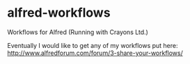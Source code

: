 alfred-workflows
================

Workflows for Alfred (Running with Crayons Ltd.)


Eventually I would like to get any of my workflows put here: http://www.alfredforum.com/forum/3-share-your-workflows/
